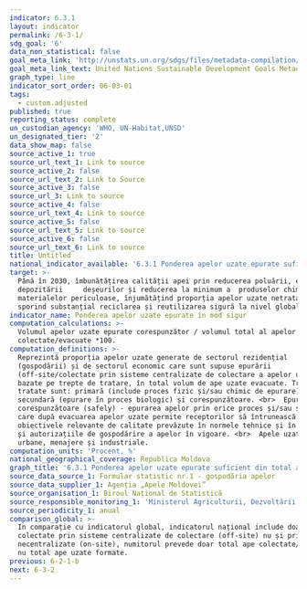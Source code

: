 ```yaml
---
indicator: 6.3.1
layout: indicator
permalink: /6-3-1/
sdg_goal: '6'
data_non_statistical: false
goal_meta_link: 'http://unstats.un.org/sdgs/files/metadata-compilation/Metadata-Goal-6.pdf'
goal_meta_link_text: United Nations Sustainable Development Goals Metadata (pdf 428kB)
graph_type: line
indicator_sort_order: 06-03-01
tags:
  - custom.adjusted
published: true
reporting_status: complete
un_custodian_agency: 'WHO, UN-Habitat,UNSD'
un_designated_tier: '2'
data_show_map: false
source_active_1: true
source_url_text_1: Link to source
source_active_2: false
source_url_text_2: Link to Source
source_active_3: false
source_url_3: Link to source
source_active_4: false
source_url_text_4: Link to source
source_active_5: false
source_url_text_5: Link to source
source_active_6: false
source_url_text_6: Link to source
title: Untitled
national_indicator_available: '6.3.1 Ponderea apelor uzate epurate suficient din total ape evacuate, %'
target: >-
  Până în 2030, îmbunătățirea calității apei prin reducerea poluării, eliminarea
  depozitării     deșeurilor și reducerea la minimum a  produselor chimice și
  materialelor periculoase, înjumătățind proporția apelor uzate netratate și
  sporind substanțial reciclarea și reutilizarea sigură la nivel global
indicator_name: Ponderea apelor uzate epurate în mod sigur
computation_calculations: >-
  Volumul apelor uzate epurate corespunzător / volumul total al apelor uzate
  colectate/evacuate *100.
computation_definitions: >-
  Reprezintă proporția apelor uzate generate de sectorul rezidențial
  (gospodării) și de sectorul economic care sunt supuse epurării
  (off-site/colectate prin sisteme centralizate de colectare a apelor uzate),
  bazate pe trepte de tratare, în total volum de ape uzate evacuate. Trepte de
  tratate sunt: primară (include proces fizic și/sau chimic de epurare),
  secundară (epurare în proces biologic) și corespunzătoare. <br>  Epurare
  corespunzătoare (safely) - epurarea apelor prin orice proces și/sau sistem,
  care după evacuarea apelor uzate permite receptorilor să întrunească
  obiectivele relevante de calitate prevăzute în normele tehnice și în avizele
  și autorizațiile de gospodărire a apelor în vigoare. <br>  Apele uzate pot fi:
  urbane, menajere și industriale.
computation_units: 'Procent, %'
national_geographical_coverage: Republica Moldova
graph_title: '6.3.1 Ponderea apelor uzate epurate suficient din total ape evacuate, %'
source_data_source_1: Formular statistic nr.1 - gospodăria apelor
source_data_supplier_1: Agenția „Apele Moldovei”
source_organisation_1: Biroul Național de Statistică
source_responsible_monitoring_1: 'Ministerul Agriculturii, Dezvoltării Regionale și Mediului'
source_periodicity_1: anual
comparison_global: >-
  In comparație cu indicatorul global, indicatorul național include doar apele
  colectate prin sisteme centralizate de colectare (off-site) nu și prin sistem
  necentralizate (on-site), numitorul prevede doar total ape colectate/evacuate,
  nu total ape uzate formate.
previous: 6-2-1-b
next: 6-3-2
---
```

